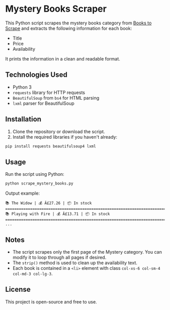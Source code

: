 # Mystery Books Scraper

This Python script scrapes the mystery books category from [Books to Scrape](https://books.toscrape.com) and extracts the following information for each book:

* Title
* Price
* Availability

It prints the information in a clean and readable format.

## Technologies Used

* Python 3
* `requests` library for HTTP requests
* `BeautifulSoup` from `bs4` for HTML parsing
* `lxml` parser for BeautifulSoup

## Installation

1. Clone the repository or download the script.
2. Install the required libraries if you haven't already:

```bash
pip install requests beautifulsoup4 lxml
```

## Usage

Run the script using Python:

```bash
python scrape_mystery_books.py
```

Output example:

```
📚 The Widow | 💰 Â£27.26 | 📦 In stock
==========================================================================================
📚 Playing with Fire | 💰 Â£13.71 | 📦 In stock
==========================================================================================
...
```

## Notes

* The script scrapes only the first page of the Mystery category. You can modify it to loop through all pages if desired.
* The `strip()` method is used to clean up the availability text.
* Each book is contained in a `<li>` element with class `col-xs-6 col-sm-4 col-md-3 col-lg-3`.

## License

This project is open-source and free to use.

